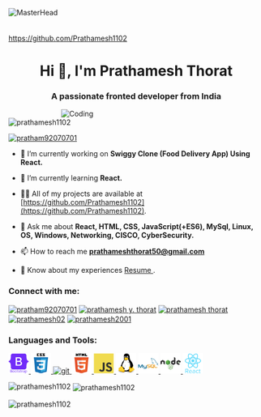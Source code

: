 ![MasterHead](https://www.icegif.com/wp-content/uploads/2023/04/icegif-256.gif)
<br><span></span></br>
<br>https://github.com/Prathamesh1102</br>

<h1 align="center">Hi 👋, I'm Prathamesh Thorat</h1>
<h3 align="center">A passionate fronted developer from India </h3>
<img align = "right" alt="Coding" width="400" src="https://cdn.dribbble.com/users/2571505/screenshots/14197653/media/324034b1707825a543f520a98d30fdf2.gif">

<p align="left"> <img src="https://komarev.com/ghpvc/?username=prathamesh1102&label=Profile%20views&color=0e75b6&style=flat" alt="prathamesh1102" /> </p>

<p align="left"> <a href="https://twitter.com/pratham92070701" target="blank"><img src="https://img.shields.io/twitter/follow/pratham92070701?logo=twitter&style=for-the-badge" alt="pratham92070701" /></a> </p>

- 🔭 I’m currently working on **Swiggy Clone (Food Delivery App) Using React.**

- 🌱 I’m currently learning **React.**

- 👨‍💻 All of my projects are available at [https://github.com/Prathamesh1102](https://github.com/Prathamesh1102).

- 💬 Ask me about **React, HTML, CSS, JavaScript(+ES6), MySql, Linux, OS, Windows, Networking, CISCO, CyberSecurity.**

- 📫 How to reach me **prathameshthorat50@gmail.com**

- 📄 Know about my experiences [ Resume ](https://drive.google.com/file/d/1eAuMUDUB2cV0P69qQK3g5ZvsXe1oUZ5s/view?usp=sharing).

<h3 align="left">Connect with me:</h3>
<p align="left">
<a href="https://twitter.com/pratham92070701" target="blank"><img align="center" src="https://raw.githubusercontent.com/rahuldkjain/github-profile-readme-generator/master/src/images/icons/Social/twitter.svg" alt="pratham92070701" height="30" width="40" /></a>
<a href="https://linkedin.com/in/prathamesh y. thorat" target="blank"><img align="center" src="https://raw.githubusercontent.com/rahuldkjain/github-profile-readme-generator/master/src/images/icons/Social/linked-in-alt.svg" alt="prathamesh y. thorat" height="30" width="40" /></a>
<a href="https://instagram.com/prathamesh thorat" target="blank"><img align="center" src="https://raw.githubusercontent.com/rahuldkjain/github-profile-readme-generator/master/src/images/icons/Social/instagram.svg" alt="prathamesh thorat" height="30" width="40" /></a>
<a href="https://www.leetcode.com/prathamesh02" target="blank"><img align="center" src="https://raw.githubusercontent.com/rahuldkjain/github-profile-readme-generator/master/src/images/icons/Social/leet-code.svg" alt="prathamesh02" height="30" width="40" /></a>
<a href="https://www.hackerearth.com/prathamesh2001" target="blank"><img align="center" src="https://raw.githubusercontent.com/rahuldkjain/github-profile-readme-generator/master/src/images/icons/Social/hackerearth.svg" alt="prathamesh2001" height="30" width="40" /></a>
</p>

<h3 align="left">Languages and Tools:</h3>
<p align="left"> <a href="https://getbootstrap.com" target="_blank" rel="noreferrer"> <img src="https://raw.githubusercontent.com/devicons/devicon/master/icons/bootstrap/bootstrap-plain-wordmark.svg" alt="bootstrap" width="40" height="40"/> </a> <a href="https://www.w3schools.com/css/" target="_blank" rel="noreferrer"> <img src="https://raw.githubusercontent.com/devicons/devicon/master/icons/css3/css3-original-wordmark.svg" alt="css3" width="40" height="40"/> </a> <a href="https://git-scm.com/" target="_blank" rel="noreferrer"> <img src="https://www.vectorlogo.zone/logos/git-scm/git-scm-icon.svg" alt="git" width="40" height="40"/> </a> <a href="https://www.w3.org/html/" target="_blank" rel="noreferrer"> <img src="https://raw.githubusercontent.com/devicons/devicon/master/icons/html5/html5-original-wordmark.svg" alt="html5" width="40" height="40"/> </a> <a href="https://developer.mozilla.org/en-US/docs/Web/JavaScript" target="_blank" rel="noreferrer"> <img src="https://raw.githubusercontent.com/devicons/devicon/master/icons/javascript/javascript-original.svg" alt="javascript" width="40" height="40"/> </a> <a href="https://www.linux.org/" target="_blank" rel="noreferrer"> <img src="https://raw.githubusercontent.com/devicons/devicon/master/icons/linux/linux-original.svg" alt="linux" width="40" height="40"/> </a> <a href="https://www.mysql.com/" target="_blank" rel="noreferrer"> <img src="https://raw.githubusercontent.com/devicons/devicon/master/icons/mysql/mysql-original-wordmark.svg" alt="mysql" width="40" height="40"/> </a> <a href="https://nodejs.org" target="_blank" rel="noreferrer"> <img src="https://raw.githubusercontent.com/devicons/devicon/master/icons/nodejs/nodejs-original-wordmark.svg" alt="nodejs" width="40" height="40"/> </a> <a href="https://reactjs.org/" target="_blank" rel="noreferrer"> <img src="https://raw.githubusercontent.com/devicons/devicon/master/icons/react/react-original-wordmark.svg" alt="react" width="40" height="40"/> </a> </p>

<p><img align="left" src="https://github-readme-stats.vercel.app/api/top-langs?username=prathamesh1102&show_icons=true&locale=en&layout=compact" alt="prathamesh1102" /></p>

<p>&nbsp;<img align="center" src="https://github-readme-stats.vercel.app/api?username=prathamesh1102&show_icons=true&locale=en" alt="prathamesh1102" /></p>

<p><img align="center" src="https://github-readme-streak-stats.herokuapp.com/?user=prathamesh1102&" alt="prathamesh1102" /></p>

